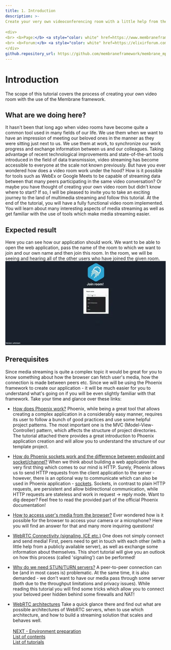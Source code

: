 ```yaml
---
title: 1. Introduction
description: >-
Create your very own videoconferencing room with a little help from the Membrane Framework!

<div>
<br> <b>Page:</b> <a style="color: white" href=https://www.membraneframework.org/>Membrane Framework</a>
<br> <b>Forum:</b> <a style="color: white" href=https://elixirforum.com/c/elixir-framework-forums/membrane-forum/104/>Membrane Forum</a>
</div>
github.repository_url: https://github.com/membraneframework/membrane_mp4_plugin
---
```


# Introduction

The scope of this tutorial covers the process of creating your own video room with the use of the Membrane framework.

## What are we doing here?

It hasn't been that long ago when video rooms have become quite a common tool used in many fields of our life. We use them when we want to have an impression of meeting our beloved ones in the manner as they were sitting just next to us. We use them at work, to synchronize our work progress and exchange information between us and our colleagues.
Taking advantage of recent technological improvements and state-of-the-art tools introduced in the field of data transmission, video streaming
has become accessible to everyone at the scale not known previously.
But have you ever wondered how does a video room work under the hood? How is it possible for tools such as WebEx or Google Meets to be capable of streaming data between that many peers participating in the same video conversation?
Or maybe you have thought of creating your own video room but didn't know where to start?
If so, I will be pleased to invite you to take an exciting journey to the land of multimedia streaming and follow this tutorial.
At the end of the tutorial, you will have a fully functional video room implemented.
You will learn about many interesting aspects of media streaming as well as get familiar with the use of tools which make media streaming easier.

## Expected result

Here you can see how our application should work. We want to be able to open the web application, pass the name of the room to which we want to join and our own name and then join this room. In the room, we will be seeing and hearing all of the other users who have joined the given room. <br>
![Expected Result](assets/records/expected_result.webp) <br>

## Prerequisites

Since media streaming is quite a complex topic it would be great for you to know something about how the browser can fetch user's media, how the connection is made between peers etc. Since we will be using the Phoenix framework to create our application - it will be much easier for you to understand what's going on if you will be even slightly familiar with that framework. Take your time and glance over these links:

- [How does Phoenix work?](https://hexdocs.pm/phoenix/request_lifecycle.html)
  Phoenix, while being a great tool that allows creating a complex application in a considerably easy manner, requires its user to follow a bunch of good practices and use some helpful project patterns. The most important one is the MVC (Model-View-Controller) pattern, which affects the structure of project directories. The tutorial attached there provides a great introduction to Phoenix application creation and will allow you to understand the structure of our template project.

- [How do Phoenix sockets work and the difference between endpoint and socket/channel?](https://hexdocs.pm/phoenix/channels.html)
  When we think about building a web application the very first thing which comes to our mind is HTTP.
  Surely, Phoenix allows us to send HTTP requests from the client application to the server - however, there is an optional way to communicate
  which can also be used in Phoenix application - [sockets](https://datatracker.ietf.org/doc/html/rfc6455).
  Sockets, in contrast to plain HTTP requests, are persistent and allow bidirectional communication, while HTTP requests are stateless and work in request -> reply mode.
  Want to dig deeper? Feel free to read the provided part of the official Phoenix documentation!

- [How to access user's media from the browser?](https://www.html5rocks.com/en/tutorials/webrtc/basics/)
  Ever wondered how is it possible for the browser to access your camera or a microphone? Here you will find an answer for that and many more inquiring questions!

- [WebRTC Connectivity (signaling, ICE etc.)](https://developer.mozilla.org/en-US/docs/Web/API/WebRTC_API/Connectivity)
  One does not simply connect and send media! First, peers need to get in touch with each other (with a little help from a publicly available server),
  as well as exchange some information about themselves. This short tutorial will give you an outlook on how this process (called 'signaling') can be performed!

- [Why do we need STUN/TURN servers?](https://www.html5rocks.com/en/tutorials/webrtc/infrastructure/)
  A peer-to-peer connection can be (and in most cases is) problematic. At the same time, it is also demanded - we don't want to have our media pass through some server
  (both due to the throughput limitations and privacy issues). While reading this tutorial you will find some tricks which allow you to connect your beloved peer hidden
  behind some firewalls and NAT!

- [WebRTC architectures](https://medium.com/securemeeting/webrtc-architecture-basics-p2p-sfu-mcu-and-hybrid-approaches-6e7d77a46a66)
  Take a quick glance there and find out what are possible architectures of WebRTC servers, when to use which architecture, and how to build a streaming solution that scales and behaves well. <br><br>
  [NEXT - Environment preparation](2_EnvironmentPreparation.md)<br>
  [List of contents](index.md) <br>
  [List of tutorials](../../index.md)
